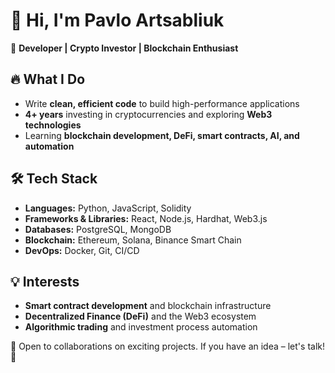 # 👋 Hi, I'm Pavlo Artsabliuk

🚀 **Developer | Crypto Investor | Blockchain Enthusiast**  

## 🔥 What I Do
- Write **clean, efficient code** to build high-performance applications  
- **4+ years** investing in cryptocurrencies and exploring **Web3 technologies**  
- Learning **blockchain development, DeFi, smart contracts, AI, and automation**  

## 🛠️ Tech Stack
- **Languages:** Python, JavaScript, Solidity  
- **Frameworks & Libraries:** React, Node.js, Hardhat, Web3.js  
- **Databases:** PostgreSQL, MongoDB  
- **Blockchain:** Ethereum, Solana, Binance Smart Chain  
- **DevOps:** Docker, Git, CI/CD  

## 💡 Interests
- **Smart contract development** and blockchain infrastructure  
- **Decentralized Finance (DeFi)** and the Web3 ecosystem  
- **Algorithmic trading** and investment process automation  


💭 Open to collaborations on exciting projects. If you have an idea – let's talk! 🚀  
